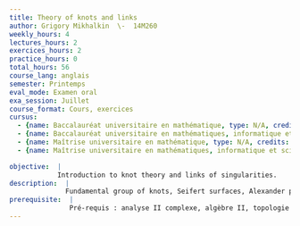 ```yaml
---
title: Theory of knots and links
author: Grigory Mikhalkin  \-  14M260
weekly_hours: 4
lectures_hours: 2
exercices_hours: 2
practice_hours: 0
total_hours: 56
course_lang: anglais
semester: Printemps
eval_mode: Examen oral
exa_session: Juillet
course_format: Cours, exercices
cursus:
  - {name: Baccalauréat universitaire en mathématique, type: N/A, credits: 6}
  - {name: Baccalauréat universitaire en mathématiques, informatique et sciences numériques, type: N/A, credits: 6}
  - {name: Maîtrise universitaire en mathématique, type: N/A, credits: 6}
  - {name: Maîtrise universitaire en mathématiques, informatique et sciences numériques, type: N/A, credits: 6}

objective:  |
            Introduction to knot theory and links of singularities.
description:  |
              Fundamental group of knots, Seifert surfaces, Alexander polynomial. Dehns Lemma. Links of singularities of polynomials in two complex variables as objects of knot theory. Milnor fibration and Milnor number.
prerequisite:  |
               Pré-requis : analyse II complexe, algèbre II, topologie générale, topologie algébriqu
---
```

